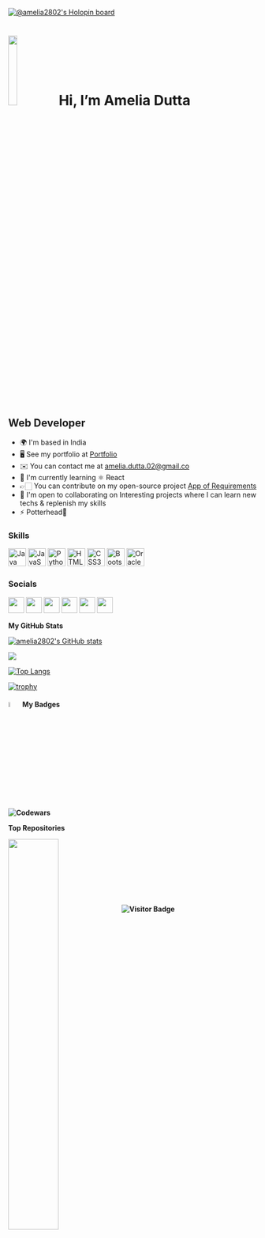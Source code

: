 
[![@amelia2802's Holopin board](https://holopin.io/api/user/board?user=amelia2802)](https://holopin.io/@amelia2802)

<h1><img src="https://user-images.githubusercontent.com/49182604/175786588-517289a3-1038-4051-b90d-bc5c10070da0.png" width=19%>
Hi, I’m Amelia Dutta</h1>

Web Developer
-----------------------------

* 🌍  I'm based in India
* 🖥️  See my portfolio at [Portfolio](https://ameliadutta.netlify.app/)
* ✉️  You can contact me at [amelia.dutta.02@gmail.co](mailto:amelia.dutta.02@gmail.co)
* 🚀  I'm currently learning ⚛ React
* 👉🏻 You can contribute on my open-source project [App of Requirements](http://github.com/amelia2802/SIT_NEST-App-of-Requirements)
* 🤝  I'm open to collaborating on Interesting projects where I can learn new techs & replenish my skills
* ⚡  Potterhead💚

### Skills

<p align="left">
<a href="https://www.oracle.com/java/" target="_blank" rel="noreferrer"><img src="https://raw.githubusercontent.com/danielcranney/readme-generator/main/public/icons/skills/java-colored.svg" width="36" height="36" alt="Java" /></a>
<a href="https://developer.mozilla.org/en-US/docs/Web/JavaScript" target="_blank" rel="noreferrer"><img src="https://raw.githubusercontent.com/danielcranney/readme-generator/main/public/icons/skills/javascript-colored.svg" width="36" height="36" alt="JavaScript" /></a>
<a href="https://www.python.org/" target="_blank" rel="noreferrer"><img src="https://raw.githubusercontent.com/danielcranney/readme-generator/main/public/icons/skills/python-colored.svg" width="36" height="36" alt="Python" /></a>
<a href="https://developer.mozilla.org/en-US/docs/Glossary/HTML5" target="_blank" rel="noreferrer"><img src="https://raw.githubusercontent.com/danielcranney/readme-generator/main/public/icons/skills/html5-colored.svg" width="36" height="36" alt="HTML5" /></a>
<a href="https://www.w3.org/TR/CSS/#css" target="_blank" rel="noreferrer"><img src="https://raw.githubusercontent.com/danielcranney/readme-generator/main/public/icons/skills/css3-colored.svg" width="36" height="36" alt="CSS3" /></a>
<a href="https://getbootstrap.com/" target="_blank" rel="noreferrer"><img src="https://raw.githubusercontent.com/danielcranney/readme-generator/main/public/icons/skills/bootstrap-colored.svg" width="36" height="36" alt="Bootstrap" /></a>
<a href="https://www.oracle.com/uk/index.html" target="_blank" rel="noreferrer"><img src="https://raw.githubusercontent.com/danielcranney/readme-generator/main/public/icons/skills/oracle-colored.svg" width="36" height="36" alt="Oracle" /></a>
</p>

### Socials

<p align="left"> <a href="https://www.codepen.io/amelia2802" target="_blank" rel="noreferrer"><img src="https://raw.githubusercontent.com/danielcranney/readme-generator/main/public/icons/socials/codepen.svg" width="32" height="32" /></a> <a href="https://www.dev.to/amelia2802" target="_blank" rel="noreferrer"><img src="https://raw.githubusercontent.com/danielcranney/readme-generator/main/public/icons/socials/devdotto.svg" width="32" height="32" /></a> <a href="https://www.github.com/amelia2802" target="_blank" rel="noreferrer"><img src="https://raw.githubusercontent.com/danielcranney/readme-generator/main/public/icons/socials/github.svg" width="32" height="32" /></a> <a href="http://www.instagram.com/duttaamelia" target="_blank" rel="noreferrer"><img src="https://raw.githubusercontent.com/danielcranney/readme-generator/main/public/icons/socials/instagram.svg" width="32" height="32" /></a> <a href="https://www.linkedin.com/in/ameliadutta/" target="_blank" rel="noreferrer"><img src="https://raw.githubusercontent.com/danielcranney/readme-generator/main/public/icons/socials/linkedin.svg" width="32" height="32" /></a> <a href="https://www.twitter.com/AmeliaDutta" target="_blank" rel="noreferrer"><img src="https://raw.githubusercontent.com/danielcranney/readme-generator/main/public/icons/socials/twitter.svg" width="32" height="32" /></a></p>
          
<b>My GitHub Stats</b>

<a href="http://www.github.com/amelia2802"><img src="https://github-readme-stats.vercel.app/api?username=amelia2802&show_icons=true&hide=&count_private=true&title_color=22c55e&text_color=0f172a&icon_color=22c55e&bg_color=ffffff&hide_border=true&show_icons=true" alt="amelia2802's GitHub stats" /></a>

<a href="http://www.github.com/amelia2802"><img src="https://github-readme-streak-stats.herokuapp.com/?user=amelia2802&stroke=0f172a&background=ffffff&ring=22c55e&fire=22c55e&currStreakNum=0f172a&currStreakLabel=22c55e&sideNums=0f172a&sideLabels=0f172a&dates=0f172a&hide_border=true" /></a>



[![Top Langs](https://github-readme-stats.vercel.app/api/top-langs/?username=amelia2802)](https://github.com/amelia2802/github-readme-stats)

[![trophy](https://github-profile-trophy.vercel.app/?username=amelia2802&no-bg=true&no-frame=true&theme=flat)](https://github.com/ryo-ma/github-profile-trophy)

<h4><img src="https://c.tenor.com/xF2V3DnM7soAAAAi/stars-yellow-stars.gif" width=5%> My Badges<h4>

  
![Codewars](https://www.codewars.com/users/amelia2802/badges/large?theme=dark)


<b>Top Repositories</b>

<div width="100%" align="center"><a href="https://github.com/amelia2802/SIT_NEST-App-of-Requirements" align="left"><img align="left" width="45%" src="https://github-readme-stats.vercel.app/api/pin/?username=amelia2802&repo=SIT_NEST-App-of-Requirements&title_color=22c55e&text_color=0f172a&icon_color=22c55e&bg_color=ffffff&hide_border=true&locale=en" /></a></div><br /><br /><br /><br /><br /><br /><br />



![Visitor Badge](https://visitor-badge.laobi.icu/badge?page_id=amelia2802.amelia2802)

